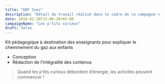 ```yaml
---
title: "GDF Suez"
description: "Détail du travail réalisé dans le cadre de la campagne « Les p’tits curieux » pour GDF Suez"
date: 2018-02-28T15:06:20+01:00
campaignName: "Les p’tits curieux"
draft: false
---
```


Kit pédagogique à destination des enseignants pour expliquer le cheminement du gaz aux enfants

- Conception
- Rédaction de l’intégralité des contenus

> Quand les p’tits curieux débordent d’énergie, les activités peuvent commencer !
